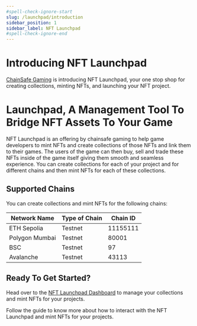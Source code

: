 ```yaml
---
#spell-check-ignore-start
slug: /launchpad/introduction
sidebar_position: 1
sidebar_label: NFT Launchpad
#spell-check-ignore-end
---
```


# Introducing NFT Launchpad

[ChainSafe Gaming](https://gaming.chainsafe.io/) is introducing NFT Launchpad, your one stop shop for creating collections, minting NFTs, and launching your NFT project.

# Launchpad, A Management Tool To Bridge NFT Assets To Your Game

NFT Launchpad is an offering by chainsafe gaming to help game developers to mint NFTs and create collections of those NFTs and link them to their games. The users of the 
game can then buy, sell and trade these NFTs inside of the game itself giving them smooth and seamless experience. 
You can create collections for each of your project and for different chains and then mint NFTs for each of these collections. 

## Supported Chains&#x20;

You can create collections and mint NFTs for the following chains:

| Network Name   | Type of Chain |  Chain ID   |
|----------------| ------------- | ----------- |
| ETH Sepolia    | Testnet       | 11155111    |
| Polygon Mumbai | Testnet       | 80001       |
| BSC            | Testnet       | 97          |
| Avalanche      | Testnet       | 43113       |

## Ready To Get Started?

Head over to the [NFT Launchpad Dashboard](https://dashboard.gaming.chainsafe.io/nfts/entry) to manage your collections and mint NFTs for your projects.

Follow the guide to know more about how to interact with the NFT Launchpad and mint NFTs for your projects.